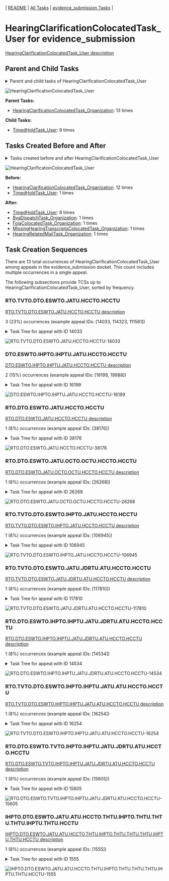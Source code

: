 <!-- DO NOT EDIT THIS FILE.  This file is autogenerated. -->
| [README](../README.md) | [All Tasks](../alltasks.md) | [evidence_submission Tasks](tasklist.md) |

# HearingClarificationColocatedTask_User for evidence_submission

[HearingClarificationColocatedTask_User description](../descr/HearingClarificationColocatedTask_User.md)

## Parent and Child Tasks

<details><summary markdown='span'>Parent and child tasks of HearingClarificationColocatedTask_User
</summary>

```
digraph G {
rankdir=LR;
node [shape=box]
"HearingClarificationColocatedTask_User" -> "TimedHoldTask_User" [label=9]
"HearingClarificationColocatedTask_Organization" -> "HearingClarificationColocatedTask_User" [label=13]
}
```
</details>

![HearingClarificationColocatedTask_User](dot/HearingClarificationColocatedTask_User-parentchild.dot.png)

**Parent Tasks:**

   * [HearingClarificationColocatedTask_Organization](HearingClarificationColocatedTask_Organization.md): 13 times

**Child Tasks:**

   * [TimedHoldTask_User](TimedHoldTask_User.md): 9 times

## Tasks Created Before and After

<details><summary markdown='span'>Tasks created before and after HearingClarificationColocatedTask_User</summary>

```
digraph G {
rankdir=LR;

"HearingClarificationColocatedTask_User" -> "TimedHoldTask_User" [label=8]
"HearingClarificationColocatedTask_User" -> "MissingHearingTranscriptsColocatedTask_Organization" [label=1]
"HearingClarificationColocatedTask_User" -> "HearingRelatedMailTask_Organization" [label=1]
"HearingClarificationColocatedTask_User" -> "FoiaColocatedTask_Organization" [label=1]
"HearingClarificationColocatedTask_User" -> "BvaDispatchTask_Organization" [label=1]
"HearingClarificationColocatedTask_Organization" -> "HearingClarificationColocatedTask_User" [label=12]
"TimedHoldTask_User" -> "HearingClarificationColocatedTask_User" [label=1]
}
```
</details>

![HearingClarificationColocatedTask_User](dot/HearingClarificationColocatedTask_User.dot.png)

**Before:**

   * [HearingClarificationColocatedTask_Organization](HearingClarificationColocatedTask_Organization.md): 12 times
   * [TimedHoldTask_User](TimedHoldTask_User.md): 1 times

**After:**

   * [TimedHoldTask_User](TimedHoldTask_User.md): 8 times
   * [BvaDispatchTask_Organization](BvaDispatchTask_Organization.md): 1 times
   * [FoiaColocatedTask_Organization](FoiaColocatedTask_Organization.md): 1 times
   * [MissingHearingTranscriptsColocatedTask_Organization](MissingHearingTranscriptsColocatedTask_Organization.md): 1 times
   * [HearingRelatedMailTask_Organization](HearingRelatedMailTask_Organization.md): 1 times

## Task Creation Sequences

There are 13 total occurrences of HearingClarificationColocatedTask_User among appeals in the evidence_submission docket.  This count includes multiple occurrences in a single appeal.

The following subsections provide TCSs up to HearingClarificationColocatedTask_User, sorted by frequency.

### RTO.TVTO.DTO.ESWTO.JATU.HCCTO.HCCTU

[RTO.TVTO.DTO.ESWTO.JATU.HCCTO.HCCTU description](../descr/RTO.TVTO.DTO.ESWTO.JATU.HCCTO.HCCTU.md)

3 (23%) occurrences (example appeal IDs: [14033, 114323, 111561])

<details><summary markdown='span'>Task Tree for appeal with ID 14033</summary>

```
@startuml
skinparam {
  ObjectBorderColor #555
  ObjectBorderThickness 0
  ObjectFontStyle bold
  ObjectFontSize 14
  ObjectAttributeFontColor #333
  ObjectAttributeFontSize 12
}
  object 0.RootTask #8dd3c7 {
Organization
}
  object 1.TrackVeteranTask #bebada {
Organization
}
  object 2.DistributionTask #ffffb3 {
Organization
}
  object 3.EvidenceSubmissionWindowTask #fccde5 {
Organization
}
  object 4.JudgeAssignTask #ccebc5 {
User
}
  object 5.JudgeDecisionReviewTask #d9d9d9 {
User
}
  object 6.AttorneyTask #bc80bd {
User
}
  object 7.HearingClarificationColocatedTask #ccebc5 {
Organization
}
  object 8.HearingClarificationColocatedTask #ccebc5 {
User  <back:white>    </back>
}
  object 9.TimedHoldTask #fccde5 {
User
}
  object 10.TimedHoldTask #fccde5 {
User
}
  object 11.OtherColocatedTask #80b1d3 {
Organization
}
  object 12.OtherColocatedTask #80b1d3 {
User
}
  object 13.TimedHoldTask #fccde5 {
User
}
  object 14.TimedHoldTask #fccde5 {
User
}
  object 15.TimedHoldTask #fccde5 {
User
}
  object 16.TimedHoldTask #fccde5 {
User
}
  object 17.AttorneyTask #bc80bd {
User
}
  object 18.JudgeDecisionReviewTask #d9d9d9 {
User
}
  object 19.BvaDispatchTask #b3de69 {
Organization
}
  object 20.BvaDispatchTask #b3de69 {
User
}
0.RootTask -- 1.TrackVeteranTask
0.RootTask -- 2.DistributionTask
2.DistributionTask -- 3.EvidenceSubmissionWindowTask
0.RootTask -- 4.JudgeAssignTask
0.RootTask -- 5.JudgeDecisionReviewTask
5.JudgeDecisionReviewTask -- 6.AttorneyTask
6.AttorneyTask -- 7.HearingClarificationColocatedTask
7.HearingClarificationColocatedTask -- 8.HearingClarificationColocatedTask
8.HearingClarificationColocatedTask -- 9.TimedHoldTask
8.HearingClarificationColocatedTask -- 10.TimedHoldTask
6.AttorneyTask -- 11.OtherColocatedTask
11.OtherColocatedTask -- 12.OtherColocatedTask
12.OtherColocatedTask -- 13.TimedHoldTask
12.OtherColocatedTask -- 14.TimedHoldTask
12.OtherColocatedTask -- 15.TimedHoldTask
12.OtherColocatedTask -- 16.TimedHoldTask
18.JudgeDecisionReviewTask -- 17.AttorneyTask
0.RootTask -- 18.JudgeDecisionReviewTask
0.RootTask -- 19.BvaDispatchTask
19.BvaDispatchTask -- 20.BvaDispatchTask
@enduml
```
</details>

![RTO.TVTO.DTO.ESWTO.JATU.HCCTO.HCCTU-14033](uml/RTO.TVTO.DTO.ESWTO.JATU.HCCTO.HCCTU-14033.png)

### DTO.ESWTO.IHPTO.IHPTU.JATU.HCCTO.HCCTU

[DTO.ESWTO.IHPTO.IHPTU.JATU.HCCTO.HCCTU description](../descr/DTO.ESWTO.IHPTO.IHPTU.JATU.HCCTO.HCCTU.md)

2 (15%) occurrences (example appeal IDs: [16199, 19988])

<details><summary markdown='span'>Task Tree for appeal with ID 16199</summary>

```
@startuml
skinparam {
  ObjectBorderColor #555
  ObjectBorderThickness 0
  ObjectFontStyle bold
  ObjectFontSize 14
  ObjectAttributeFontColor #333
  ObjectAttributeFontSize 12
}
  object 0.RootTask #8dd3c7 {
Organization
}
  object 1.TrackVeteranTask #bebada {
Organization
}
  object 2.DistributionTask #ffffb3 {
Organization
}
  object 3.EvidenceSubmissionWindowTask #fccde5 {
Organization
}
  object 4.InformalHearingPresentationTask #fdb462 {
Organization
}
  object 5.InformalHearingPresentationTask #fdb462 {
User
}
  object 6.JudgeAssignTask #ccebc5 {
User
}
  object 7.JudgeDecisionReviewTask #d9d9d9 {
User
}
  object 8.AttorneyTask #bc80bd {
User
}
  object 9.HearingClarificationColocatedTask #ccebc5 {
Organization
}
  object 10.HearingClarificationColocatedTask #ccebc5 {
User  <back:white>    </back>
}
  object 11.TimedHoldTask #fccde5 {
User
}
  object 12.ScheduleHearingColocatedTask #ccebc5 {
Organization
}
  object 13.CongressionalInterestMailTask #fccde5 {
Organization
}
  object 14.CongressionalInterestMailTask #fccde5 {
Organization
}
  object 15.CongressionalInterestMailTask #fccde5 {
Organization
}
  object 16.CongressionalInterestMailTask #fccde5 {
Organization
}
0.RootTask -- 1.TrackVeteranTask
0.RootTask -- 2.DistributionTask
2.DistributionTask -- 3.EvidenceSubmissionWindowTask
2.DistributionTask -- 4.InformalHearingPresentationTask
4.InformalHearingPresentationTask -- 5.InformalHearingPresentationTask
0.RootTask -- 6.JudgeAssignTask
0.RootTask -- 7.JudgeDecisionReviewTask
7.JudgeDecisionReviewTask -- 8.AttorneyTask
8.AttorneyTask -- 9.HearingClarificationColocatedTask
9.HearingClarificationColocatedTask -- 10.HearingClarificationColocatedTask
10.HearingClarificationColocatedTask -- 11.TimedHoldTask
8.AttorneyTask -- 12.ScheduleHearingColocatedTask
0.RootTask -- 13.CongressionalInterestMailTask
13.CongressionalInterestMailTask -- 14.CongressionalInterestMailTask
0.RootTask -- 15.CongressionalInterestMailTask
15.CongressionalInterestMailTask -- 16.CongressionalInterestMailTask
@enduml
```
</details>

![DTO.ESWTO.IHPTO.IHPTU.JATU.HCCTO.HCCTU-16199](uml/DTO.ESWTO.IHPTO.IHPTU.JATU.HCCTO.HCCTU-16199.png)

### RTO.DTO.ESWTO.JATU.HCCTO.HCCTU

[RTO.DTO.ESWTO.JATU.HCCTO.HCCTU description](../descr/RTO.DTO.ESWTO.JATU.HCCTO.HCCTU.md)

1 (8%) occurrences (example appeal IDs: [38176])

<details><summary markdown='span'>Task Tree for appeal with ID 38176</summary>

```
@startuml
skinparam {
  ObjectBorderColor #555
  ObjectBorderThickness 0
  ObjectFontStyle bold
  ObjectFontSize 14
  ObjectAttributeFontColor #333
  ObjectAttributeFontSize 12
}
  object 0.RootTask #8dd3c7 {
Organization
}
  object 1.DistributionTask #ffffb3 {
Organization
}
  object 2.EvidenceSubmissionWindowTask #fccde5 {
Organization
}
  object 3.JudgeAssignTask #ccebc5 {
User
}
  object 4.JudgeDecisionReviewTask #d9d9d9 {
User
}
  object 5.AttorneyTask #bc80bd {
User
}
  object 6.HearingClarificationColocatedTask #ccebc5 {
Organization
}
  object 7.HearingClarificationColocatedTask #ccebc5 {
User  <back:white>    </back>
}
  object 8.TimedHoldTask #fccde5 {
User
}
  object 9.ScheduleHearingColocatedTask #ccebc5 {
Organization
}
  object 10.HearingTask #fb8072 {
Organization
}
  object 11.ScheduleHearingTask #80b1d3 {
Organization
}
  object 12.ScheduleHearingColocatedTask #ccebc5 {
Organization
}
  object 13.HearingTask #fb8072 {
Organization
}
  object 14.ScheduleHearingTask #80b1d3 {
Organization
}
  object 15.ScheduleHearingColocatedTask #ccebc5 {
Organization
}
  object 16.DistributionTask #ffffb3 {
Organization
}
  object 17.DistributionTask #ffffb3 {
Organization
}
  object 18.HearingAdminActionVerifyAddressTask #ffed6f {
Organization
}
  object 19.AssignHearingDispositionTask #8dd3c7 {
Organization
}
  object 20.ChangeHearingDispositionTask #d9d9d9 {
Organization
}
  object 21.HearingTask #fb8072 {
Organization
}
  object 22.ScheduleHearingTask #80b1d3 {
Organization
}
  object 23.EvidenceSubmissionWindowTask #fccde5 {
Organization
}
  object 24.JudgeAssignTask #ccebc5 {
User
}
  object 25.JudgeDecisionReviewTask #d9d9d9 {
User
}
  object 26.AttorneyTask #bc80bd {
User
}
  object 27.MissingHearingTranscriptsColocatedTask #ccebc5 {
Organization
}
  object 28.TranscriptionTask #fb8072 {
Organization
}
0.RootTask -- 1.DistributionTask
1.DistributionTask -- 2.EvidenceSubmissionWindowTask
0.RootTask -- 3.JudgeAssignTask
0.RootTask -- 4.JudgeDecisionReviewTask
4.JudgeDecisionReviewTask -- 5.AttorneyTask
5.AttorneyTask -- 6.HearingClarificationColocatedTask
6.HearingClarificationColocatedTask -- 7.HearingClarificationColocatedTask
7.HearingClarificationColocatedTask -- 8.TimedHoldTask
5.AttorneyTask -- 9.ScheduleHearingColocatedTask
16.DistributionTask -- 10.HearingTask
10.HearingTask -- 11.ScheduleHearingTask
5.AttorneyTask -- 12.ScheduleHearingColocatedTask
17.DistributionTask -- 13.HearingTask
13.HearingTask -- 14.ScheduleHearingTask
5.AttorneyTask -- 15.ScheduleHearingColocatedTask
0.RootTask -- 16.DistributionTask
0.RootTask -- 17.DistributionTask
11.ScheduleHearingTask -- 18.HearingAdminActionVerifyAddressTask
10.HearingTask -- 19.AssignHearingDispositionTask
10.HearingTask -- 20.ChangeHearingDispositionTask
16.DistributionTask -- 21.HearingTask
21.HearingTask -- 22.ScheduleHearingTask
21.HearingTask -- 23.EvidenceSubmissionWindowTask
0.RootTask -- 24.JudgeAssignTask
0.RootTask -- 25.JudgeDecisionReviewTask
25.JudgeDecisionReviewTask -- 26.AttorneyTask
26.AttorneyTask -- 27.MissingHearingTranscriptsColocatedTask
27.MissingHearingTranscriptsColocatedTask -- 28.TranscriptionTask
@enduml
```
</details>

![RTO.DTO.ESWTO.JATU.HCCTO.HCCTU-38176](uml/RTO.DTO.ESWTO.JATU.HCCTO.HCCTU-38176.png)

### RTO.DTO.ESWTO.JATU.OCTO.OCTU.HCCTO.HCCTU

[RTO.DTO.ESWTO.JATU.OCTO.OCTU.HCCTO.HCCTU description](../descr/RTO.DTO.ESWTO.JATU.OCTO.OCTU.HCCTO.HCCTU.md)

1 (8%) occurrences (example appeal IDs: [26268])

<details><summary markdown='span'>Task Tree for appeal with ID 26268</summary>

```
@startuml
skinparam {
  ObjectBorderColor #555
  ObjectBorderThickness 0
  ObjectFontStyle bold
  ObjectFontSize 14
  ObjectAttributeFontColor #333
  ObjectAttributeFontSize 12
}
  object 0.RootTask #8dd3c7 {
Organization
}
  object 1.DistributionTask #ffffb3 {
Organization
}
  object 2.EvidenceSubmissionWindowTask #fccde5 {
Organization
}
  object 3.JudgeAssignTask #ccebc5 {
User
}
  object 4.JudgeDecisionReviewTask #d9d9d9 {
User
}
  object 5.AttorneyTask #bc80bd {
User
}
  object 6.OtherColocatedTask #80b1d3 {
Organization
}
  object 7.OtherColocatedTask #80b1d3 {
User
}
  object 8.HearingClarificationColocatedTask #ccebc5 {
Organization
}
  object 9.HearingClarificationColocatedTask #ccebc5 {
User  <back:white>    </back>
}
  object 10.TimedHoldTask #fccde5 {
User
}
  object 11.JudgeAssignTask #ccebc5 {
User
}
  object 12.JudgeAssignTask #ccebc5 {
User
}
  object 13.JudgeDecisionReviewTask #d9d9d9 {
User
}
  object 14.AttorneyTask #bc80bd {
User
}
  object 15.JudgeAssignTask #ccebc5 {
User
}
  object 16.JudgeDecisionReviewTask #d9d9d9 {
User
}
  object 17.AttorneyTask #bc80bd {
User
}
  object 18.JudgeAssignTask #ccebc5 {
User
}
  object 19.JudgeDecisionReviewTask #d9d9d9 {
User
}
  object 20.AttorneyTask #bc80bd {
User
}
0.RootTask -- 1.DistributionTask
1.DistributionTask -- 2.EvidenceSubmissionWindowTask
0.RootTask -- 3.JudgeAssignTask
0.RootTask -- 4.JudgeDecisionReviewTask
4.JudgeDecisionReviewTask -- 5.AttorneyTask
5.AttorneyTask -- 6.OtherColocatedTask
6.OtherColocatedTask -- 7.OtherColocatedTask
5.AttorneyTask -- 8.HearingClarificationColocatedTask
8.HearingClarificationColocatedTask -- 9.HearingClarificationColocatedTask
9.HearingClarificationColocatedTask -- 10.TimedHoldTask
0.RootTask -- 11.JudgeAssignTask
0.RootTask -- 12.JudgeAssignTask
0.RootTask -- 13.JudgeDecisionReviewTask
13.JudgeDecisionReviewTask -- 14.AttorneyTask
0.RootTask -- 15.JudgeAssignTask
0.RootTask -- 16.JudgeDecisionReviewTask
16.JudgeDecisionReviewTask -- 17.AttorneyTask
0.RootTask -- 18.JudgeAssignTask
0.RootTask -- 19.JudgeDecisionReviewTask
19.JudgeDecisionReviewTask -- 20.AttorneyTask
@enduml
```
</details>

![RTO.DTO.ESWTO.JATU.OCTO.OCTU.HCCTO.HCCTU-26268](uml/RTO.DTO.ESWTO.JATU.OCTO.OCTU.HCCTO.HCCTU-26268.png)

### RTO.TVTO.DTO.ESWTO.IHPTO.JATU.HCCTO.HCCTU

[RTO.TVTO.DTO.ESWTO.IHPTO.JATU.HCCTO.HCCTU description](../descr/RTO.TVTO.DTO.ESWTO.IHPTO.JATU.HCCTO.HCCTU.md)

1 (8%) occurrences (example appeal IDs: [106945])

<details><summary markdown='span'>Task Tree for appeal with ID 106945</summary>

```
@startuml
skinparam {
  ObjectBorderColor #555
  ObjectBorderThickness 0
  ObjectFontStyle bold
  ObjectFontSize 14
  ObjectAttributeFontColor #333
  ObjectAttributeFontSize 12
}
  object 0.RootTask #8dd3c7 {
Organization
}
  object 1.TrackVeteranTask #bebada {
Organization
}
  object 2.DistributionTask #ffffb3 {
Organization
}
  object 3.EvidenceSubmissionWindowTask #fccde5 {
Organization
}
  object 4.InformalHearingPresentationTask #fdb462 {
Organization
}
  object 5.JudgeAssignTask #ccebc5 {
User
}
  object 6.JudgeDecisionReviewTask #d9d9d9 {
User
}
  object 7.AttorneyTask #bc80bd {
User
}
  object 8.HearingClarificationColocatedTask #ccebc5 {
Organization
}
  object 9.HearingClarificationColocatedTask #ccebc5 {
User  <back:white>    </back>
}
  object 10.TimedHoldTask #fccde5 {
User
}
  object 11.HearingRelatedMailTask #8dd3c7 {
Organization
}
  object 12.HearingRelatedMailTask #8dd3c7 {
Organization
}
  object 13.HearingRelatedMailTask #8dd3c7 {
User
}
  object 14.ScheduleHearingColocatedTask #ccebc5 {
Organization
}
  object 15.HearingRelatedMailTask #8dd3c7 {
Organization
}
  object 16.DistributionTask #ffffb3 {
Organization
}
  object 17.HearingTask #fb8072 {
Organization
}
  object 18.ScheduleHearingTask #80b1d3 {
Organization
}
0.RootTask -- 1.TrackVeteranTask
0.RootTask -- 2.DistributionTask
2.DistributionTask -- 3.EvidenceSubmissionWindowTask
2.DistributionTask -- 4.InformalHearingPresentationTask
0.RootTask -- 5.JudgeAssignTask
0.RootTask -- 6.JudgeDecisionReviewTask
6.JudgeDecisionReviewTask -- 7.AttorneyTask
7.AttorneyTask -- 8.HearingClarificationColocatedTask
8.HearingClarificationColocatedTask -- 9.HearingClarificationColocatedTask
9.HearingClarificationColocatedTask -- 10.TimedHoldTask
0.RootTask -- 11.HearingRelatedMailTask
11.HearingRelatedMailTask -- 12.HearingRelatedMailTask
12.HearingRelatedMailTask -- 13.HearingRelatedMailTask
7.AttorneyTask -- 14.ScheduleHearingColocatedTask
13.HearingRelatedMailTask -- 15.HearingRelatedMailTask
0.RootTask -- 16.DistributionTask
16.DistributionTask -- 17.HearingTask
17.HearingTask -- 18.ScheduleHearingTask
@enduml
```
</details>

![RTO.TVTO.DTO.ESWTO.IHPTO.JATU.HCCTO.HCCTU-106945](uml/RTO.TVTO.DTO.ESWTO.IHPTO.JATU.HCCTO.HCCTU-106945.png)

### RTO.TVTO.DTO.ESWTO.JATU.JDRTU.ATU.HCCTO.HCCTU

[RTO.TVTO.DTO.ESWTO.JATU.JDRTU.ATU.HCCTO.HCCTU description](../descr/RTO.TVTO.DTO.ESWTO.JATU.JDRTU.ATU.HCCTO.HCCTU.md)

1 (8%) occurrences (example appeal IDs: [117810])

<details><summary markdown='span'>Task Tree for appeal with ID 117810</summary>

```
@startuml
skinparam {
  ObjectBorderColor #555
  ObjectBorderThickness 0
  ObjectFontStyle bold
  ObjectFontSize 14
  ObjectAttributeFontColor #333
  ObjectAttributeFontSize 12
}
  object 0.RootTask #8dd3c7 {
Organization
}
  object 1.TrackVeteranTask #bebada {
Organization
}
  object 2.DistributionTask #ffffb3 {
Organization
}
  object 3.EvidenceSubmissionWindowTask #fccde5 {
Organization
}
  object 4.JudgeAssignTask #ccebc5 {
User
}
  object 5.JudgeDecisionReviewTask #d9d9d9 {
User
}
  object 6.AttorneyTask #bc80bd {
User
}
  object 7.HearingClarificationColocatedTask #ccebc5 {
Organization
}
  object 8.HearingClarificationColocatedTask #ccebc5 {
User  <back:white>    </back>
}
  object 9.TimedHoldTask #fccde5 {
User
}
  object 10.BvaDispatchTask #b3de69 {
Organization
}
  object 11.BvaDispatchTask #b3de69 {
User
}
0.RootTask -- 1.TrackVeteranTask
0.RootTask -- 2.DistributionTask
2.DistributionTask -- 3.EvidenceSubmissionWindowTask
0.RootTask -- 4.JudgeAssignTask
0.RootTask -- 5.JudgeDecisionReviewTask
5.JudgeDecisionReviewTask -- 6.AttorneyTask
6.AttorneyTask -- 7.HearingClarificationColocatedTask
7.HearingClarificationColocatedTask -- 8.HearingClarificationColocatedTask
8.HearingClarificationColocatedTask -- 9.TimedHoldTask
0.RootTask -- 10.BvaDispatchTask
10.BvaDispatchTask -- 11.BvaDispatchTask
@enduml
```
</details>

![RTO.TVTO.DTO.ESWTO.JATU.JDRTU.ATU.HCCTO.HCCTU-117810](uml/RTO.TVTO.DTO.ESWTO.JATU.JDRTU.ATU.HCCTO.HCCTU-117810.png)

### RTO.DTO.ESWTO.IHPTO.IHPTU.JATU.JDRTU.ATU.HCCTO.HCCTU

[RTO.DTO.ESWTO.IHPTO.IHPTU.JATU.JDRTU.ATU.HCCTO.HCCTU description](../descr/RTO.DTO.ESWTO.IHPTO.IHPTU.JATU.JDRTU.ATU.HCCTO.HCCTU.md)

1 (8%) occurrences (example appeal IDs: [14534])

<details><summary markdown='span'>Task Tree for appeal with ID 14534</summary>

```
@startuml
skinparam {
  ObjectBorderColor #555
  ObjectBorderThickness 0
  ObjectFontStyle bold
  ObjectFontSize 14
  ObjectAttributeFontColor #333
  ObjectAttributeFontSize 12
}
  object 0.RootTask #8dd3c7 {
Organization
}
  object 1.TrackVeteranTask #bebada {
Organization
}
  object 2.DistributionTask #ffffb3 {
Organization
}
  object 3.EvidenceSubmissionWindowTask #fccde5 {
Organization
}
  object 4.InformalHearingPresentationTask #fdb462 {
Organization
}
  object 5.InformalHearingPresentationTask #fdb462 {
User
}
  object 6.JudgeAssignTask #ccebc5 {
User
}
  object 7.JudgeDecisionReviewTask #d9d9d9 {
User
}
  object 8.AttorneyTask #bc80bd {
User
}
  object 9.HearingClarificationColocatedTask #ccebc5 {
Organization
}
  object 10.HearingClarificationColocatedTask #ccebc5 {
User  <back:white>    </back>
}
  object 11.FoiaColocatedTask #fccde5 {
Organization
}
  object 12.FoiaTask #fb8072 {
Organization
}
  object 13.TimedHoldTask #fccde5 {
User
}
  object 14.FoiaTask #fb8072 {
User
}
  object 15.TrackVeteranTask #bebada {
Organization
}
  object 16.TrackVeteranTask #bebada {
Organization
}
0.RootTask -- 1.TrackVeteranTask
0.RootTask -- 2.DistributionTask
2.DistributionTask -- 3.EvidenceSubmissionWindowTask
2.DistributionTask -- 4.InformalHearingPresentationTask
4.InformalHearingPresentationTask -- 5.InformalHearingPresentationTask
0.RootTask -- 6.JudgeAssignTask
0.RootTask -- 7.JudgeDecisionReviewTask
7.JudgeDecisionReviewTask -- 8.AttorneyTask
8.AttorneyTask -- 9.HearingClarificationColocatedTask
9.HearingClarificationColocatedTask -- 10.HearingClarificationColocatedTask
8.AttorneyTask -- 11.FoiaColocatedTask
11.FoiaColocatedTask -- 12.FoiaTask
10.HearingClarificationColocatedTask -- 13.TimedHoldTask
12.FoiaTask -- 14.FoiaTask
0.RootTask -- 15.TrackVeteranTask
0.RootTask -- 16.TrackVeteranTask
@enduml
```
</details>

![RTO.DTO.ESWTO.IHPTO.IHPTU.JATU.JDRTU.ATU.HCCTO.HCCTU-14534](uml/RTO.DTO.ESWTO.IHPTO.IHPTU.JATU.JDRTU.ATU.HCCTO.HCCTU-14534.png)

### RTO.TVTO.DTO.ESWTO.IHPTO.IHPTU.JATU.ATU.HCCTO.HCCTU

[RTO.TVTO.DTO.ESWTO.IHPTO.IHPTU.JATU.ATU.HCCTO.HCCTU description](../descr/RTO.TVTO.DTO.ESWTO.IHPTO.IHPTU.JATU.ATU.HCCTO.HCCTU.md)

1 (8%) occurrences (example appeal IDs: [16254])

<details><summary markdown='span'>Task Tree for appeal with ID 16254</summary>

```
@startuml
skinparam {
  ObjectBorderColor #555
  ObjectBorderThickness 0
  ObjectFontStyle bold
  ObjectFontSize 14
  ObjectAttributeFontColor #333
  ObjectAttributeFontSize 12
}
  object 0.RootTask #8dd3c7 {
Organization
}
  object 1.TrackVeteranTask #bebada {
Organization
}
  object 2.DistributionTask #ffffb3 {
Organization
}
  object 3.EvidenceSubmissionWindowTask #fccde5 {
Organization
}
  object 4.InformalHearingPresentationTask #fdb462 {
Organization
}
  object 5.InformalHearingPresentationTask #fdb462 {
User
}
  object 6.JudgeAssignTask #ccebc5 {
User
}
  object 7.JudgeDecisionReviewTask #d9d9d9 {
User
}
  object 8.AttorneyTask #bc80bd {
User
}
  object 9.HearingClarificationColocatedTask #ccebc5 {
Organization
}
  object 10.HearingClarificationColocatedTask #ccebc5 {
User  <back:white>    </back>
}
  object 11.MissingHearingTranscriptsColocatedTask #ccebc5 {
Organization
}
  object 12.TranscriptionTask #fb8072 {
Organization
}
  object 13.JudgeDecisionReviewTask #d9d9d9 {
User
}
  object 14.BvaDispatchTask #b3de69 {
Organization
}
  object 15.BvaDispatchTask #b3de69 {
User
}
0.RootTask -- 1.TrackVeteranTask
0.RootTask -- 2.DistributionTask
2.DistributionTask -- 3.EvidenceSubmissionWindowTask
2.DistributionTask -- 4.InformalHearingPresentationTask
4.InformalHearingPresentationTask -- 5.InformalHearingPresentationTask
0.RootTask -- 6.JudgeAssignTask
0.RootTask -- 7.JudgeDecisionReviewTask
13.JudgeDecisionReviewTask -- 8.AttorneyTask
8.AttorneyTask -- 9.HearingClarificationColocatedTask
9.HearingClarificationColocatedTask -- 10.HearingClarificationColocatedTask
8.AttorneyTask -- 11.MissingHearingTranscriptsColocatedTask
11.MissingHearingTranscriptsColocatedTask -- 12.TranscriptionTask
0.RootTask -- 13.JudgeDecisionReviewTask
0.RootTask -- 14.BvaDispatchTask
14.BvaDispatchTask -- 15.BvaDispatchTask
@enduml
```
</details>

![RTO.TVTO.DTO.ESWTO.IHPTO.IHPTU.JATU.ATU.HCCTO.HCCTU-16254](uml/RTO.TVTO.DTO.ESWTO.IHPTO.IHPTU.JATU.ATU.HCCTO.HCCTU-16254.png)

### RTO.DTO.ESWTO.TVTO.IHPTO.IHPTU.JATU.JDRTU.ATU.HCCTO.HCCTU

[RTO.DTO.ESWTO.TVTO.IHPTO.IHPTU.JATU.JDRTU.ATU.HCCTO.HCCTU description](../descr/RTO.DTO.ESWTO.TVTO.IHPTO.IHPTU.JATU.JDRTU.ATU.HCCTO.HCCTU.md)

1 (8%) occurrences (example appeal IDs: [15605])

<details><summary markdown='span'>Task Tree for appeal with ID 15605</summary>

```
@startuml
skinparam {
  ObjectBorderColor #555
  ObjectBorderThickness 0
  ObjectFontStyle bold
  ObjectFontSize 14
  ObjectAttributeFontColor #333
  ObjectAttributeFontSize 12
}
  object 0.RootTask #8dd3c7 {
Organization
}
  object 1.TrackVeteranTask #bebada {
Organization
}
  object 2.DistributionTask #ffffb3 {
Organization
}
  object 3.EvidenceSubmissionWindowTask #fccde5 {
Organization
}
  object 4.TrackVeteranTask #bebada {
Organization
}
  object 5.InformalHearingPresentationTask #fdb462 {
Organization
}
  object 6.InformalHearingPresentationTask #fdb462 {
User
}
  object 7.JudgeAssignTask #ccebc5 {
User
}
  object 8.JudgeDecisionReviewTask #d9d9d9 {
User
}
  object 9.AttorneyTask #bc80bd {
User
}
  object 10.HearingClarificationColocatedTask #ccebc5 {
Organization
}
  object 11.HearingClarificationColocatedTask #ccebc5 {
User  <back:white>    </back>
}
  object 12.BvaDispatchTask #b3de69 {
Organization
}
  object 13.BvaDispatchTask #b3de69 {
User
}
0.RootTask -- 1.TrackVeteranTask
0.RootTask -- 2.DistributionTask
2.DistributionTask -- 3.EvidenceSubmissionWindowTask
0.RootTask -- 4.TrackVeteranTask
0.RootTask -- 5.InformalHearingPresentationTask
5.InformalHearingPresentationTask -- 6.InformalHearingPresentationTask
0.RootTask -- 7.JudgeAssignTask
0.RootTask -- 8.JudgeDecisionReviewTask
8.JudgeDecisionReviewTask -- 9.AttorneyTask
9.AttorneyTask -- 10.HearingClarificationColocatedTask
10.HearingClarificationColocatedTask -- 11.HearingClarificationColocatedTask
0.RootTask -- 12.BvaDispatchTask
12.BvaDispatchTask -- 13.BvaDispatchTask
@enduml
```
</details>

![RTO.DTO.ESWTO.TVTO.IHPTO.IHPTU.JATU.JDRTU.ATU.HCCTO.HCCTU-15605](uml/RTO.DTO.ESWTO.TVTO.IHPTO.IHPTU.JATU.JDRTU.ATU.HCCTO.HCCTU-15605.png)

### IHPTO.DTO.ESWTO.JATU.ATU.HCCTO.THTU.IHPTO.THTU.THTU.THTU.IHPTU.THTU.HCCTU

[IHPTO.DTO.ESWTO.JATU.ATU.HCCTO.THTU.IHPTO.THTU.THTU.THTU.IHPTU.THTU.HCCTU description](../descr/IHPTO.DTO.ESWTO.JATU.ATU.HCCTO.THTU.IHPTO.THTU.THTU.THTU.IHPTU.THTU.HCCTU.md)

1 (8%) occurrences (example appeal IDs: [1555])

<details><summary markdown='span'>Task Tree for appeal with ID 1555</summary>

```
@startuml
skinparam {
  ObjectBorderColor #555
  ObjectBorderThickness 0
  ObjectFontStyle bold
  ObjectFontSize 14
  ObjectAttributeFontColor #333
  ObjectAttributeFontSize 12
}
  object 0.RootTask #8dd3c7 {
Organization
}
  object 1.TrackVeteranTask #bebada {
Organization
}
  object 2.InformalHearingPresentationTask #fdb462 {
Organization
}
  object 3.DistributionTask #ffffb3 {
Organization
}
  object 4.EvidenceSubmissionWindowTask #fccde5 {
Organization
}
  object 5.JudgeAssignTask #ccebc5 {
User
}
  object 6.JudgeDecisionReviewTask #d9d9d9 {
User
}
  object 7.AttorneyTask #bc80bd {
User
}
  object 8.HearingClarificationColocatedTask #ccebc5 {
Organization
}
  object 9.HearingClarificationColocatedTask #ccebc5 {
User  <back:white>    </back>
}
  object 10.HearingClarificationColocatedTask #ccebc5 {
User  <back:white>    </back>
}
  object 11.TimedHoldTask #fccde5 {
User
}
  object 12.TrackVeteranTask #bebada {
Organization
}
  object 13.InformalHearingPresentationTask #fdb462 {
Organization
}
  object 14.TimedHoldTask #fccde5 {
User
}
  object 15.TimedHoldTask #fccde5 {
User
}
  object 16.TimedHoldTask #fccde5 {
User
}
  object 17.InformalHearingPresentationTask #fdb462 {
User
}
  object 18.TimedHoldTask #fccde5 {
User
}
  object 19.HearingClarificationColocatedTask #ccebc5 {
User  <back:white>    </back>
}
  object 20.TimedHoldTask #fccde5 {
User
}
  object 21.AttorneyRewriteTask #b3de69 {
User
}
0.RootTask -- 1.TrackVeteranTask
3.DistributionTask -- 2.InformalHearingPresentationTask
0.RootTask -- 3.DistributionTask
3.DistributionTask -- 4.EvidenceSubmissionWindowTask
0.RootTask -- 5.JudgeAssignTask
0.RootTask -- 6.JudgeDecisionReviewTask
6.JudgeDecisionReviewTask -- 7.AttorneyTask
7.AttorneyTask -- 8.HearingClarificationColocatedTask
8.HearingClarificationColocatedTask -- 9.HearingClarificationColocatedTask
8.HearingClarificationColocatedTask -- 10.HearingClarificationColocatedTask
10.HearingClarificationColocatedTask -- 11.TimedHoldTask
0.RootTask -- 12.TrackVeteranTask
0.RootTask -- 13.InformalHearingPresentationTask
10.HearingClarificationColocatedTask -- 14.TimedHoldTask
10.HearingClarificationColocatedTask -- 15.TimedHoldTask
10.HearingClarificationColocatedTask -- 16.TimedHoldTask
13.InformalHearingPresentationTask -- 17.InformalHearingPresentationTask
10.HearingClarificationColocatedTask -- 18.TimedHoldTask
8.HearingClarificationColocatedTask -- 19.HearingClarificationColocatedTask
19.HearingClarificationColocatedTask -- 20.TimedHoldTask
6.JudgeDecisionReviewTask -- 21.AttorneyRewriteTask
@enduml
```
</details>

![IHPTO.DTO.ESWTO.JATU.ATU.HCCTO.THTU.IHPTO.THTU.THTU.THTU.IHPTU.THTU.HCCTU-1555](uml/IHPTO.DTO.ESWTO.JATU.ATU.HCCTO.THTU.IHPTO.THTU.THTU.THTU.IHPTU.THTU.HCCTU-1555.png)

